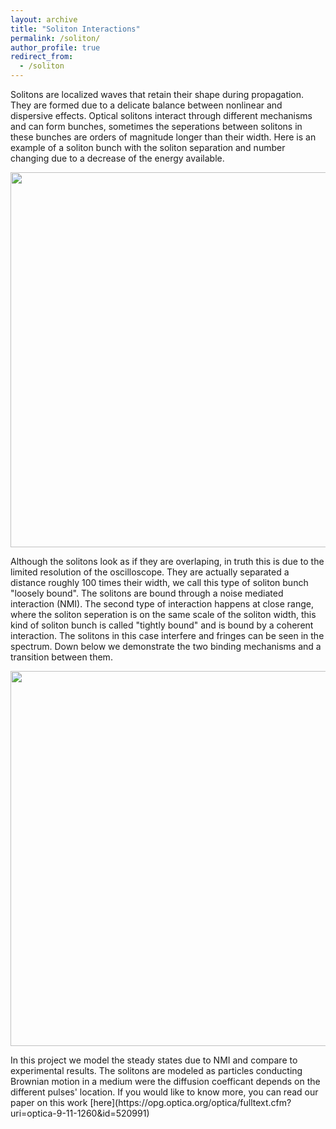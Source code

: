 ```yaml
---
layout: archive
title: "Soliton Interactions"
permalink: /soliton/
author_profile: true
redirect_from:
  - /soliton
--- 
```

Solitons are localized waves that retain their shape during propagation. They are formed due to a delicate balance between nonlinear and dispersive effects. Optical solitons interact through different mechanisms and can form bunches, sometimes the seperations between solitons in these bunches are orders of magnitude longer than their width. Here is an example of a soliton bunch with the soliton separation and number changing due to a decrease of the energy available.
<p align="center">
  <img src='/images/soliton_bunch.gif' width="600">
</p>
Although the solitons look as if they are overlaping, in truth this is due to the limited resolution of the oscilloscope. They are actually separated a distance roughly 100 times their width, we call this type of soliton bunch "loosely bound". The solitons are bound through a noise mediated interaction (NMI).
The second type of interaction happens at close range, where the soliton seperation is on the same scale of the soliton width, this kind of soliton bunch is called "tightly bound" and is bound by a coherent interaction. The solitons in this case interfere and fringes can be seen in the spectrum. Down below we demonstrate the two binding mechanisms and a transition between them.
<p align="center">
  <img src='/images/raw_data.jpg' width="600">
</p>
In this project we model the steady states due to NMI and compare to experimental results. The solitons are modeled as particles conducting Brownian motion in a medium were the diffusion coefficant depends on the different pulses' location. 
If you would like to know more, you can read our paper on this work [here](https://opg.optica.org/optica/fulltext.cfm?uri=optica-9-11-1260&id=520991)
 
 
